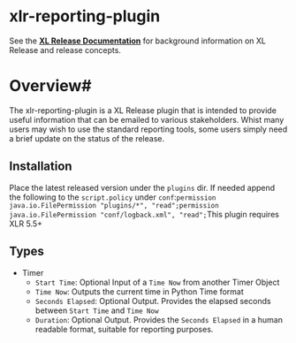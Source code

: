 # xlr-reporting-plugin

See the **[XL Release Documentation](https://docs.xebialabs.com/xl-release/index.html)** for background information on XL Release and release concepts.

# Overview# 
The xlr-reporting-plugin is a XL Release plugin that is intended to provide useful information that can be emailed to various stakeholders. Whist many users may wish to use the standard reporting tools, some users simply need a brief update on the status of the release. 

## Installation #
Place the latest released version under the `plugins` dir. If needed append the following to the `script.policy` under `conf`:```permission java.io.FilePermission "plugins/*", "read";permission java.io.FilePermission "conf/logback.xml", "read";```This plugin requires XLR 5.5+

## Types ##
+ Timer
  * `Start Time`: Optional Input of a `Time Now` from another Timer Object  
  * `Time Now`: Outputs the current time in Python Time format
  * `Seconds Elapsed`: Optional Output. Provides the elapsed seconds between `Start Time` and `Time Now`
  * `Duration`: Optional Output. Provides the `Seconds Elapsed` in a human readable format, suitable for reporting purposes.
